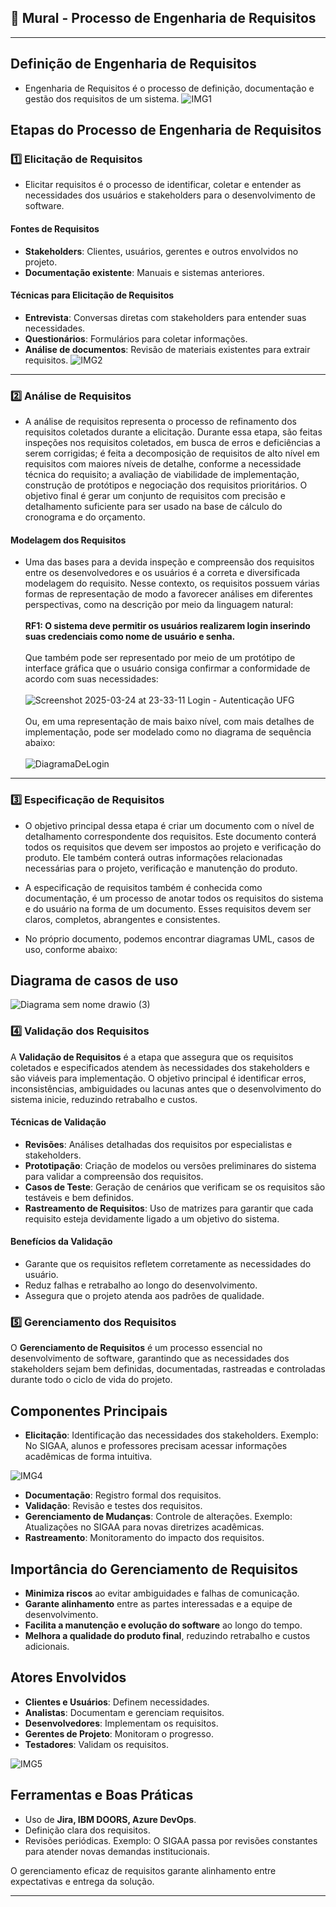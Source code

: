 ## 🎯 Mural - Processo de Engenharia de Requisitos
---
## Definição de Engenharia de Requisitos
- Engenharia de Requisitos é o processo de definição,
documentação e gestão dos requisitos de um sistema.
  ![IMG1](https://engsoftmoderna.info/figs/cap3/requisitos.svg)

## Etapas do Processo de Engenharia de Requisitos

### 1️⃣ Elicitação de Requisitos
- Elicitar requisitos é o processo de identificar, coletar e entender as necessidades dos usuários e stakeholders para o desenvolvimento de software.
#### Fontes de Requisitos
- **Stakeholders**: Clientes, usuários, gerentes e outros envolvidos no projeto.
- **Documentação existente**: Manuais e sistemas anteriores.

#### Técnicas para Elicitação de Requisitos
- **Entrevista**: Conversas diretas com stakeholders para entender suas necessidades.
- **Questionários**: Formulários para coletar informações.
- **Análise de documentos**: Revisão de materiais existentes para extrair requisitos.
  ![IMG2](https://slideplayer.com.br/slide/2262775/8/images/19/T%C3%A9cnicas+Espec%C3%ADficas+de+Elicita%C3%A7%C3%A3o.jpg)

<hr/>

### 2️⃣ Análise de Requisitos
- A análise de requisitos representa o processo de refinamento dos requisitos coletados durante a elicitação. Durante essa etapa, são feitas inspeções nos requisitos coletados, em busca de erros e deficiências a serem corrigidas; é feita a decomposição de requisitos de alto nível em requisitos com maiores níveis de detalhe, conforme a necessidade técnica do requisito; a avaliação de viabilidade de implementação, construção de protótipos e negociação dos requisitos prioritários. O objetivo final é gerar um conjunto de requisitos com precisão e detalhamento suficiente para ser usado na base de cálculo do cronograma e do orçamento.

#### Modelagem dos Requisitos
- Uma das bases para a devida inspeção e compreensão dos requisitos entre os desenvolvedores e os usuários é a correta e diversificada modelagem do requisito. Nesse contexto, os requisitos possuem várias formas de representação de modo a favorecer análises em diferentes perspectivas, como na descrição por meio da linguagem natural:
<br/><br/>
**RF1: O sistema deve permitir os usuários realizarem login inserindo suas credenciais como nome de usuário e senha.**
<br/><br/>
Que também pode ser representado por meio de um protótipo de interface gráfica que o usuário consiga confirmar a conformidade de acordo com suas necessidades:
<br/><br/>
![Screenshot 2025-03-24 at 23-33-11 Login - Autenticação UFG](https://github.com/user-attachments/assets/d3bb51e3-5abc-4ad7-b2d4-82866d55a7b5)
<br/><br/>
Ou, em uma representação de mais baixo nível, com mais detalhes de implementação, pode ser modelado como no diagrama de sequência abaixo:
<br/><br/>
![DiagramaDeLogin](https://github.com/user-attachments/assets/aada078b-08d3-4063-89ed-8979f69e23c7)
<hr/>


### 3️⃣ Especificação de Requisitos
 - O objetivo principal dessa etapa é criar um documento com o nível de detalhamento correspondente dos requisitos. Este documento conterá todos os requisitos que devem ser impostos ao projeto e verificação do produto. Ele também conterá outras informações relacionadas necessárias para o projeto, verificação e manutenção do produto.

- A especificação de requisitos também é conhecida como documentação, é um processo de anotar todos os requisitos do sistema e do usuário na forma de um documento. Esses requisitos devem ser claros, completos, abrangentes e consistentes. 

- No próprio documento, podemos encontrar diagramas UML, casos de uso, conforme abaixo:
  
## Diagrama de casos de uso
![Diagrama sem nome drawio (3)](https://github.com/user-attachments/assets/0ae5db1a-2373-4a48-96b7-339d9d71763c)


### 4️⃣ Validação dos Requisitos  
A **Validação de Requisitos** é a etapa que assegura que os requisitos coletados e especificados atendem às necessidades dos stakeholders e são viáveis para implementação. O objetivo principal é identificar erros, inconsistências, ambiguidades ou lacunas antes que o desenvolvimento do sistema inicie, reduzindo retrabalho e custos.  

#### Técnicas de Validação  
- **Revisões**: Análises detalhadas dos requisitos por especialistas e stakeholders.  
- **Prototipação**: Criação de modelos ou versões preliminares do sistema para validar a compreensão dos requisitos.  
- **Casos de Teste**: Geração de cenários que verificam se os requisitos são testáveis e bem definidos.  
- **Rastreamento de Requisitos**: Uso de matrizes para garantir que cada requisito esteja devidamente ligado a um objetivo do sistema.  

#### Benefícios da Validação  
- Garante que os requisitos refletem corretamente as necessidades do usuário.  
- Reduz falhas e retrabalho ao longo do desenvolvimento.  
- Assegura que o projeto atenda aos padrões de qualidade.  


### 5️⃣ Gerenciamento dos Requisitos
O **Gerenciamento de Requisitos** é um processo essencial no desenvolvimento de software, garantindo que as necessidades dos stakeholders sejam bem definidas, documentadas, rastreadas e controladas durante todo o ciclo de vida do projeto.

## Componentes Principais
- **Elicitação**: Identificação das necessidades dos stakeholders. Exemplo: No SIGAA, alunos e professores precisam acessar informações acadêmicas de forma intuitiva.

![IMG4](https://github.com/user-attachments/assets/5766353f-fb0d-4295-a6a3-f57dc27470d8)

  
- **Documentação**: Registro formal dos requisitos.
- **Validação**: Revisão e testes dos requisitos.
- **Gerenciamento de Mudanças**: Controle de alterações. Exemplo: Atualizações no SIGAA para novas diretrizes acadêmicas.
- **Rastreamento**: Monitoramento do impacto dos requisitos.

## Importância do Gerenciamento de Requisitos

- **Minimiza riscos** ao evitar ambiguidades e falhas de comunicação.
- **Garante alinhamento** entre as partes interessadas e a equipe de desenvolvimento.
- **Facilita a manutenção e evolução do software** ao longo do tempo.
- **Melhora a qualidade do produto final**, reduzindo retrabalho e custos adicionais.

## Atores Envolvidos
- **Clientes e Usuários**: Definem necessidades.
- **Analistas**: Documentam e gerenciam requisitos.
- **Desenvolvedores**: Implementam os requisitos.
- **Gerentes de Projeto**: Monitoram o progresso.
- **Testadores**: Validam os requisitos. 

![IMG5](https://github.com/user-attachments/assets/03014530-56b6-4c1b-9c8d-16caba2cf0ec)


## Ferramentas e Boas Práticas
- Uso de **Jira, IBM DOORS, Azure DevOps**.
- Definição clara dos requisitos.
- Revisões periódicas. Exemplo: O SIGAA passa por revisões constantes para atender novas demandas institucionais.

O gerenciamento eficaz de requisitos garante alinhamento entre expectativas e entrega da solução.
<hr/>
